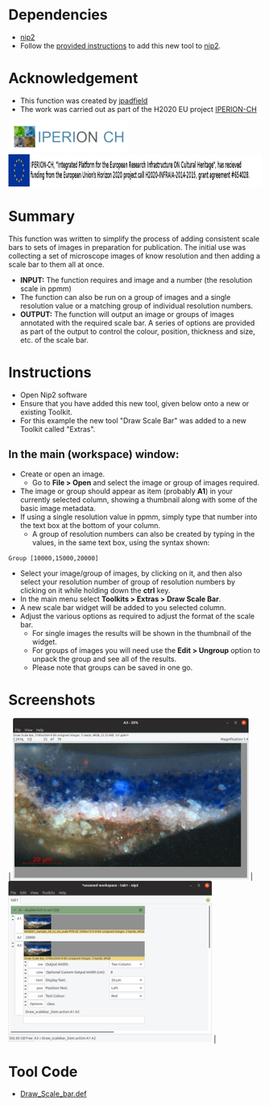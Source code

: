 # Dependencies
* [nip2](https://github.com/libvips/nip2)
* Follow the [provided instructions](https://github.com/jpadfield/nip2-extras/blob/master/README.md) to add this new tool to [nip2](https://github.com/libvips/nip2). 

# Acknowledgement
* This function was created by [jpadfield](https://github.com/jpadfield)
* The work was carried out as part of the H2020 EU project [IPERION-CH](http://www.iperionch.eu/)
<img src="https://github.com/jpadfield/nip2-extras/blob/master/images/IPERION-CH_logo_trans.png" height="64" alt="IPERION-CH Logo">
<img src="https://github.com/jpadfield/nip2-extras/blob/master/images/iperion-ch-eu-tag_black.png" height="64" alt="IPERION-CH Grant Info">

# Summary
This function was written to simplify the process of adding consistent scale bars to sets of images in preparation for publication. The initial use was collecting a set of microscope images of know resolution and then adding a scale bar to them all at once.
* **INPUT:** The function requires and image and a number (the resolution scale in ppmm)
* The function can also be run on a group of images and a single resolution value or a matching group of individual resolution numbers.
* **OUTPUT:** The function will output an image or groups of images annotated with the required scale bar. A series of options are provided as part of the output to control the colour, position, thickness and size, etc. of the scale bar.

# Instructions
* Open Nip2 software
* Ensure that you have added this new tool, given below onto a new or existing Toolkit.
* For this example the new tool "Draw Scale Bar" was added to a new Toolkit called "Extras".
## In the main (workspace) window:
* Create or open an image.
  * Go to **File > Open** and select the image or group of images required.
* The image or group should appear as item (probably **A1**) in your currently selected column, showing a thumbnail along with some of the basic image metadata.
* If using a single resolution value in ppmm, simply type that number into the text box at the bottom of your column.
  * A group of resolution numbers can also be created by typing in the values, in the same text box, using the syntax shown:
```
Group [10000,15000,20000]
```
* Select your image/group of images, by clicking on it, and then also select your resolution number of group of resolution numbers by clicking on it while holding down the **ctrl** key.
* In the main menu select **Toolkits > Extras > Draw Scale Bar**.
* A new scale bar widget will be added to you selected column.
* Adjust the various options as required to adjust the format of the scale bar.
  * For single images the results will be shown in the thumbnail of the widget.
  * For groups of images you will need use the **Edit > Ungroup** option to unpack the group and see all of the results.
  * Please note that groups can be saved in one go.

# Screenshots 
| <img src="https://github.com/jpadfield/nip2-extras/blob/master/images/dsb_01.png" height="320" alt="Example Screenshot"> | <img src="https://github.com/jpadfield/nip2-extras/blob/master/images/dsb_02.png" height="320" alt="Example Screenshot"> |

# Tool Code
* [Draw_Scale_bar.def](Draw_Scale_bar.def)

